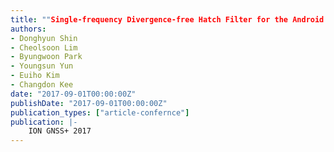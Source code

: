 ```yaml
---
title: ""Single-frequency Divergence-free Hatch Filter for the Android N GNSS Raw Measurements""
authors:
- Donghyun Shin
- Cheolsoon Lim
- Byungwoon Park
- Youngsun Yun
- Euiho Kim
- Changdon Kee
date: "2017-09-01T00:00:00Z"
publishDate: "2017-09-01T00:00:00Z"
publication_types: ["article-confernce"]
publication: |-
    ION GNSS+ 2017
---
```

